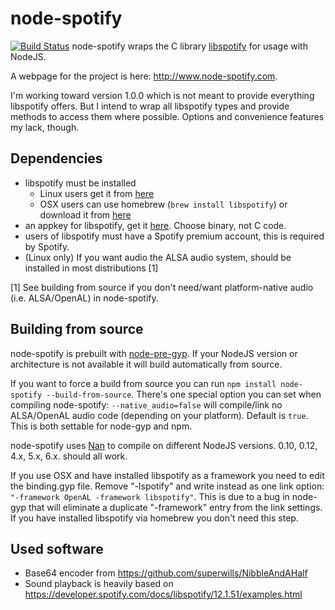 node-spotify
============
[![Build Status](https://travis-ci.org/FrontierPsychiatrist/node-spotify.svg?branch=development)](https://travis-ci.org/FrontierPsychiatrist/node-spotify)
node-spotify wraps the C library [libspotify](https://developer.spotify.com/technologies/libspotify) for usage with
NodeJS.

A webpage for the project is here: http://www.node-spotify.com.

I'm working toward version 1.0.0 which is not meant to provide everything libspotify offers. But I intend to wrap all
libspotify types and provide methods to access them where possible. Options and convenience features my lack, though.

Dependencies
------------
* libspotify must be installed
    - Linux users get it from [here](https://developer.spotify.com/technologies/libspotify/)
    - OSX users can use homebrew (`brew install libspotify`) or download it from
      [here](https://developer.spotify.com/technologies/libspotify/)
* an appkey for libspotify, get it [here](https://developer.spotify.com/technologies/libspotify/#application-keys).
  Choose binary, not C code.
* users of libspotify must have a Spotify premium account, this is required by Spotify.
* (Linux only) If you want audio the ALSA audio system, should be installed in most distributions [1]

[1] See building from source if you don't need/want platform-native audio (i.e. ALSA/OpenAL) in node-spotify.

Building from source
--------------------
node-spotify is prebuilt with [node-pre-gyp](https://www.npmjs.com/package/node-pre-gyp). If your NodeJS version or
architecture is not available it will build automatically from source.

If you want to force a build from source you can run `npm install node-spotify --build-from-source`. There's one special
option you can set when compiling node-spotify: `--native_audio=false` will compile/link no ALSA/OpenAL audio code
(depending on your platform). Default is `true`. This is both settable for node-gyp and npm.

node-spotify uses [Nan](https://github.com/nodejs/nan) to compile on different NodeJS versions. 0.10, 0.12, 4.x, 5.x, 6.x.
should all work.


If you use OSX and have installed libspotify as a framework you need to edit the binding.gyp file. Remove "-lspotify" and
write instead as one link option: `"-framework OpenAL -framework libspotify"`. This is due to a bug in node-gyp
that will eliminate a duplicate "-framework" entry from the link settings. If you have installed libspotify via homebrew
you don't need this step.

Used software
-------------
* Base64 encoder from https://github.com/superwills/NibbleAndAHalf
* Sound playback is heavily based on https://developer.spotify.com/docs/libspotify/12.1.51/examples.html
